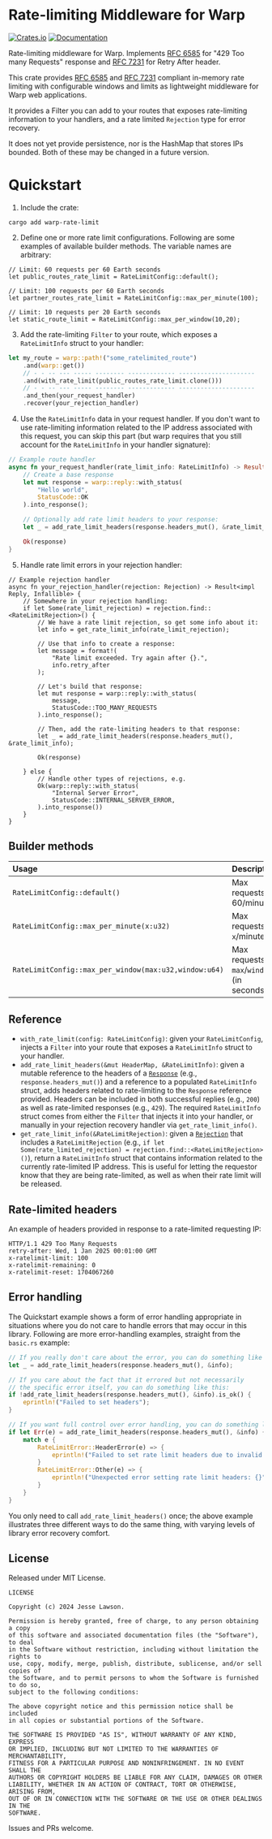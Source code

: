 # Rate-limiting Middleware for Warp

[![Crates.io](https://img.shields.io/crates/v/warp-rate-limit.svg)](https://crates.io/crates/warp-rate-limit)
[![Documentation](https://docs.rs/warp-rate-limit/badge.svg)](https://docs.rs/warp-rate-limit)

Rate-limiting middleware for Warp.  Implements [RFC 6585](https://datatracker.ietf.org/doc/html/rfc6585#section-4) for "429 Too many Requests" response and [RFC 7231](https://datatracker.ietf.org/doc/html/rfc7231#section-7.1.3) for Retry After header.

This crate provides [RFC 6585](https://datatracker.ietf.org/doc/html/rfc6585#section-4) 
and [RFC 7231](https://datatracker.ietf.org/doc/html/rfc7231#section-7.1.3) compliant 
in-memory rate limiting with configurable windows and limits as lightweight middleware for 
Warp web applications.
 
It provides a Filter you can add to your routes that exposes rate-limiting
information to your handlers, and a rate limited `Rejection` type for error recovery.
 
It does not yet provide persistence, nor is the HashMap that stores IPs bounded. Both 
of these may be changed in a future version.
 
# Quickstart
 
1. Include the crate:
 
`cargo add warp-rate-limit`

2. Define one or more rate limit configurations. Following are some 
examples of available builder methods. The variable names are arbitrary: 

```rust,no_run
// Limit: 60 requests per 60 Earth seconds
let public_routes_rate_limit = RateLimitConfig::default();

// Limit: 100 requests per 60 Earth seconds
let partner_routes_rate_limit = RateLimitConfig::max_per_minute(100);

// Limit: 10 requests per 20 Earth seconds
let static_route_limit = RateLimitConfig::max_per_window(10,20);
```

3. Add the rate-limiting `Filter` to your route, which exposes 
a `RateLimitInfo` struct to your handler:

```rust
let my_route = warp::path!("some_ratelimited_route")
    .and(warp::get())
    // - - -- --- ----- -------- ------------- ---------------------
    .and(with_rate_limit(public_routes_rate_limit.clone()))
    // - - -- --- ----- -------- ------------- ---------------------
    .and_then(your_request_handler)
    .recover(your_rejection_handler)

```

4. Use the `RateLimitInfo` data in your request handler. If you don't want 
to use rate-limiting information related to the IP address associated 
with this request, you can skip this part (but warp requires that you 
still account for the `RateLimitInfo` in your handler signature):

```rust
// Example route handler
async fn your_request_handler(rate_limit_info: RateLimitInfo) -> Result<impl Reply, Rejection> {
    // Create a base response
    let mut response = warp::reply::with_status(
        "Hello world", 
        StatusCode::OK
    ).into_response();

    // Optionally add rate limit headers to your response:
    let _ = add_rate_limit_headers(response.headers_mut(), &rate_limit_info);

    Ok(response)
}
```

5. Handle rate limit errors in your rejection handler: 

```rust,no_run
// Example rejection handler
async fn your_rejection_handler(rejection: Rejection) -> Result<impl Reply, Infallible> {
    // Somewhere in your rejection handling:
    if let Some(rate_limit_rejection) = rejection.find::<RateLimitRejection>() {
        // We have a rate limit rejection, so get some info about it: 
        let info = get_rate_limit_info(rate_limit_rejection);

        // Use that info to create a response:
        let message = format!(
            "Rate limit exceeded. Try again after {}.", 
            info.retry_after
        );

        // Let's build that response:
        let mut response = warp::reply::with_status(
            message,
            StatusCode::TOO_MANY_REQUESTS
        ).into_response();

        // Then, add the rate-limiting headers to that response:
        let _ = add_rate_limit_headers(response.headers_mut(), &rate_limit_info);

        Ok(response)    

    } else {
        // Handle other types of rejections, e.g.
        Ok(warp::reply::with_status(
            "Internal Server Error",
            StatusCode::INTERNAL_SERVER_ERROR,
        ).into_response())
    }
} 
```

## Builder methods

| Usage | Description | 
| :--   | :---        |
| `RateLimitConfig::default()` | Max requests: 60/minute |
| `RateLimitConfig::max_per_minute(x:u32)` | Max requests: `x`/minute |
| `RateLimitConfig::max_per_window(max:u32,window:u64)` | Max requests: `max`/`window` (in seconds) |

## Reference

* `with_rate_limit(config: RateLimitConfig)`: given your `RateLimitConfig`, injects a `Filter` 
  into your route that exposes a `RateLimitInfo` struct to your handler.
* `add_rate_limit_headers(&mut HeaderMap, &RateLimitInfo)`: given a mutable reference to the 
  headers of a [`Response`](https://docs.rs/warp/0.3.7/warp/reply/type.Response.html) (e.g., `response.headers_mut()`) 
  and a reference to a populated `RateLimitInfo` struct, adds headers related to rate-limiting to the `Response` reference 
  provided. Headers can be included in both successful replies (e.g., `200`) as well as rate-limited responses (e.g., `429`).
  The required `RateLimitInfo` struct comes from either the `Filter` that injects it into your handler, or manually in 
  your rejection recovery handler via `get_rate_limit_info()`.
* `get_rate_limit_info(&RateLimitRejection)`: given a [`Rejection`](https://docs.rs/warp/0.3.7/warp/reject/struct.Rejection.html)
  that includes a `RateLimitRejection` (e.g., `if let Some(rate_limited_rejection) = rejection.find::<RateLimitRejection>()`), 
  return a `RateLimitInfo` struct that contains information related to the currently rate-limited IP address. This is useful 
  for letting the requestor know that they are being rate-limited, as well as when their rate limit will be released. 

## Rate-limited headers

An example of headers provided in response to a rate-limited requesting IP:

```http
HTTP/1.1 429 Too Many Requests
retry-after: Wed, 1 Jan 2025 00:01:00 GMT
x-ratelimit-limit: 100
x-ratelimit-remaining: 0
x-ratelimit-reset: 1704067260
```

## Error handling

The Quickstart example shows a form of error handling appropriate in situations 
where you do not care to handle errors that may occur in this library. Following are more 
error-handling examples, straight from the `basic.rs` example:

```rust
// If you really don't care about the error, you can do something like this:
let _ = add_rate_limit_headers(response.headers_mut(), &info);

// If you care about the fact that it errored but not necessarily
// the specific error itself, you can do something like this:
if !add_rate_limit_headers(response.headers_mut(), &info).is_ok() {
    eprintln!("Failed to set headers");
}

// If you want full control over error handling, you can do something like this:
if let Err(e) = add_rate_limit_headers(response.headers_mut(), &info) {
    match e {
        RateLimitError::HeaderError(e) => {
            eprintln!("Failed to set rate limit headers due to invalid value: {}", e);
        }
        RateLimitError::Other(e) => {
            eprintln!("Unexpected error setting rate limit headers: {}", e);
        }
    }
}
```

You only need to call `add_rate_limit_headers()` once; the above example illustrates 
three different ways to do the same thing, with varying levels of library error recovery 
comfort.

## License

Released under MIT License.

```
LICENSE

Copyright (c) 2024 Jesse Lawson.

Permission is hereby granted, free of charge, to any person obtaining a copy 
of this software and associated documentation files (the "Software"), to deal 
in the Software without restriction, including without limitation the rights to 
use, copy, modify, merge, publish, distribute, sublicense, and/or sell copies of 
the Software, and to permit persons to whom the Software is furnished to do so, 
subject to the following conditions:

The above copyright notice and this permission notice shall be included 
in all copies or substantial portions of the Software.

THE SOFTWARE IS PROVIDED "AS IS", WITHOUT WARRANTY OF ANY KIND, EXPRESS 
OR IMPLIED, INCLUDING BUT NOT LIMITED TO THE WARRANTIES OF MERCHANTABILITY, 
FITNESS FOR A PARTICULAR PURPOSE AND NONINFRINGEMENT. IN NO EVENT SHALL THE 
AUTHORS OR COPYRIGHT HOLDERS BE LIABLE FOR ANY CLAIM, DAMAGES OR OTHER 
LIABILITY, WHETHER IN AN ACTION OF CONTRACT, TORT OR OTHERWISE, ARISING FROM, 
OUT OF OR IN CONNECTION WITH THE SOFTWARE OR THE USE OR OTHER DEALINGS IN THE 
SOFTWARE.
```

Issues and PRs welcome.
